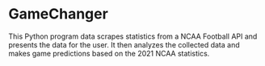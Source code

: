# GameChanger
This Python program data scrapes statistics from a NCAA Football API and presents the data for the user. It then analyzes the collected data and makes game predictions based on the 2021 NCAA statistics. 
